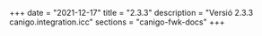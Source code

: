 +++
date        = "2021-12-17"
title       = "2.3.3"
description = "Versió 2.3.3 canigo.integration.icc"
sections    = "canigo-fwk-docs"
+++